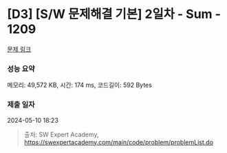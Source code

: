 # [D3] [S/W 문제해결 기본] 2일차 - Sum - 1209 

[문제 링크](https://swexpertacademy.com/main/code/problem/problemDetail.do?contestProbId=AV13_BWKACUCFAYh) 

### 성능 요약

메모리: 49,572 KB, 시간: 174 ms, 코드길이: 592 Bytes

### 제출 일자

2024-05-10 18:23



> 출처: SW Expert Academy, https://swexpertacademy.com/main/code/problem/problemList.do